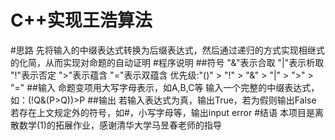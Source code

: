 C++实现王浩算法
======
#思路
先将输入的中缀表达式转换为后缀表达式，然后通过递归的方式实现相继式的化简，从而实现对命题的自动证明
#程序说明
##符号
"&"表示合取
"|"表示析取
"!"表示否定
">"表示蕴含
"="表示双蕴含
优先级:"()" > "!" > "&" > "|" > ">" > "="
##输入
命题变项用大写字母表示，如A,B,C等
输入一个完整的中缀表达式，如：(!Q&(P>Q))>P
##输出
若输入表达式为真，输出True，若为假则输出False
若存在上文规定外的符号，如#，小写字母等，输出input error
#结语
本项目是离散数学(1)的拓展作业，感谢清华大学马昱春老师的指导
